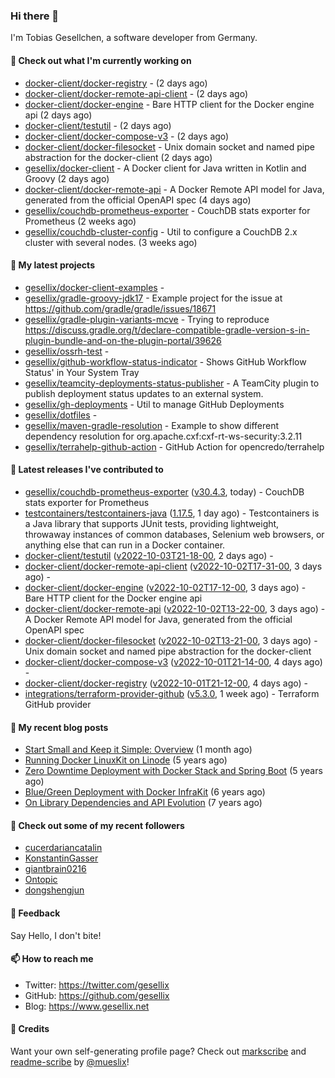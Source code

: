 ### Hi there 👋

I'm Tobias Gesellchen, a software developer from Germany.

#### 👷 Check out what I'm currently working on

- [docker-client/docker-registry](https://github.com/docker-client/docker-registry) -  (2 days ago)
- [docker-client/docker-remote-api-client](https://github.com/docker-client/docker-remote-api-client) -  (2 days ago)
- [docker-client/docker-engine](https://github.com/docker-client/docker-engine) - Bare HTTP client for the Docker engine api (2 days ago)
- [docker-client/testutil](https://github.com/docker-client/testutil) -  (2 days ago)
- [docker-client/docker-compose-v3](https://github.com/docker-client/docker-compose-v3) -  (2 days ago)
- [docker-client/docker-filesocket](https://github.com/docker-client/docker-filesocket) - Unix domain socket and named pipe abstraction for the docker-client (2 days ago)
- [gesellix/docker-client](https://github.com/gesellix/docker-client) - A Docker client for Java written in Kotlin and Groovy (2 days ago)
- [docker-client/docker-remote-api](https://github.com/docker-client/docker-remote-api) - A Docker Remote API model for Java, generated from the official OpenAPI spec (4 days ago)
- [gesellix/couchdb-prometheus-exporter](https://github.com/gesellix/couchdb-prometheus-exporter) - CouchDB stats exporter for Prometheus (2 weeks ago)
- [gesellix/couchdb-cluster-config](https://github.com/gesellix/couchdb-cluster-config) - Util to configure a CouchDB 2.x cluster with several nodes. (3 weeks ago)

#### 🌱 My latest projects

- [gesellix/docker-client-examples](https://github.com/gesellix/docker-client-examples) - 
- [gesellix/gradle-groovy-jdk17](https://github.com/gesellix/gradle-groovy-jdk17) - Example project for the issue at https://github.com/gradle/gradle/issues/18671
- [gesellix/gradle-plugin-variants-mcve](https://github.com/gesellix/gradle-plugin-variants-mcve) - Trying to reproduce https://discuss.gradle.org/t/declare-compatible-gradle-version-s-in-plugin-bundle-and-on-the-plugin-portal/39626
- [gesellix/ossrh-test](https://github.com/gesellix/ossrh-test) - 
- [gesellix/github-workflow-status-indicator](https://github.com/gesellix/github-workflow-status-indicator) - Shows GitHub Workflow Status&#39; in Your System Tray
- [gesellix/teamcity-deployments-status-publisher](https://github.com/gesellix/teamcity-deployments-status-publisher) - A TeamCity plugin to publish deployment status updates to an external system.
- [gesellix/gh-deployments](https://github.com/gesellix/gh-deployments) - Util to manage GitHub Deployments
- [gesellix/dotfiles](https://github.com/gesellix/dotfiles) - 
- [gesellix/maven-gradle-resolution](https://github.com/gesellix/maven-gradle-resolution) - Example to show different dependency resolution for org.apache.cxf:cxf-rt-ws-security:3.2.11
- [gesellix/terrahelp-github-action](https://github.com/gesellix/terrahelp-github-action) - GitHub Action for opencredo/terrahelp

#### 🔭 Latest releases I've contributed to

- [gesellix/couchdb-prometheus-exporter](https://github.com/gesellix/couchdb-prometheus-exporter) ([v30.4.3](https://github.com/gesellix/couchdb-prometheus-exporter/releases/tag/v30.4.3), today) - CouchDB stats exporter for Prometheus
- [testcontainers/testcontainers-java](https://github.com/testcontainers/testcontainers-java) ([1.17.5](https://github.com/testcontainers/testcontainers-java/releases/tag/1.17.5), 1 day ago) - Testcontainers is a Java library that supports JUnit tests, providing lightweight, throwaway instances of common databases, Selenium web browsers, or anything else that can run in a Docker container.
- [docker-client/testutil](https://github.com/docker-client/testutil) ([v2022-10-03T21-18-00](https://github.com/docker-client/testutil/releases/tag/v2022-10-03T21-18-00), 2 days ago) - 
- [docker-client/docker-remote-api-client](https://github.com/docker-client/docker-remote-api-client) ([v2022-10-02T17-31-00](https://github.com/docker-client/docker-remote-api-client/releases/tag/v2022-10-02T17-31-00), 3 days ago) - 
- [docker-client/docker-engine](https://github.com/docker-client/docker-engine) ([v2022-10-02T17-12-00](https://github.com/docker-client/docker-engine/releases/tag/v2022-10-02T17-12-00), 3 days ago) - Bare HTTP client for the Docker engine api
- [docker-client/docker-remote-api](https://github.com/docker-client/docker-remote-api) ([v2022-10-02T13-22-00](https://github.com/docker-client/docker-remote-api/releases/tag/v2022-10-02T13-22-00), 3 days ago) - A Docker Remote API model for Java, generated from the official OpenAPI spec
- [docker-client/docker-filesocket](https://github.com/docker-client/docker-filesocket) ([v2022-10-02T13-21-00](https://github.com/docker-client/docker-filesocket/releases/tag/v2022-10-02T13-21-00), 3 days ago) - Unix domain socket and named pipe abstraction for the docker-client
- [docker-client/docker-compose-v3](https://github.com/docker-client/docker-compose-v3) ([v2022-10-01T21-14-00](https://github.com/docker-client/docker-compose-v3/releases/tag/v2022-10-01T21-14-00), 4 days ago) - 
- [docker-client/docker-registry](https://github.com/docker-client/docker-registry) ([v2022-10-01T21-12-00](https://github.com/docker-client/docker-registry/releases/tag/v2022-10-01T21-12-00), 4 days ago) - 
- [integrations/terraform-provider-github](https://github.com/integrations/terraform-provider-github) ([v5.3.0](https://github.com/integrations/terraform-provider-github/releases/tag/v5.3.0), 1 week ago) - Terraform GitHub provider

#### 📜 My recent blog posts

- [Start Small and Keep it Simple: Overview](https://www.gesellix.net/post/start-small-keep-it-simple-overview/) (1 month ago)
- [Running Docker LinuxKit on Linode](https://www.gesellix.net/post/running-docker-linuxkit-on-linode/) (5 years ago)
- [Zero Downtime Deployment with Docker Stack and Spring Boot](https://www.gesellix.net/post/zero-downtime-deployment-with-docker-stack-and-spring-boot/) (5 years ago)
- [Blue/Green Deployment with Docker InfraKit](https://www.gesellix.net/post/blue-green-deployment-with-docker-infrakit/) (6 years ago)
- [On Library Dependencies and API Evolution](https://www.gesellix.net/post/choosing-a-library/) (7 years ago)



#### 👯 Check out some of my recent followers

- [cucerdariancatalin](https://github.com/cucerdariancatalin)
- [KonstantinGasser](https://github.com/KonstantinGasser)
- [giantbrain0216](https://github.com/giantbrain0216)
- [Ontopic](https://github.com/Ontopic)
- [dongshengjun](https://github.com/dongshengjun)

#### 💬 Feedback

Say Hello, I don't bite!

#### 📫 How to reach me

- Twitter: https://twitter.com/gesellix
- GitHub: https://github.com/gesellix
- Blog: https://www.gesellix.net

#### 🙇 Credits

Want your own self-generating profile page? Check out [markscribe](https://github.com/muesli/markscribe)
and [readme-scribe](https://github.com/muesli/readme-scribe) by [@mueslix](https://twitter.com/mueslix)!
